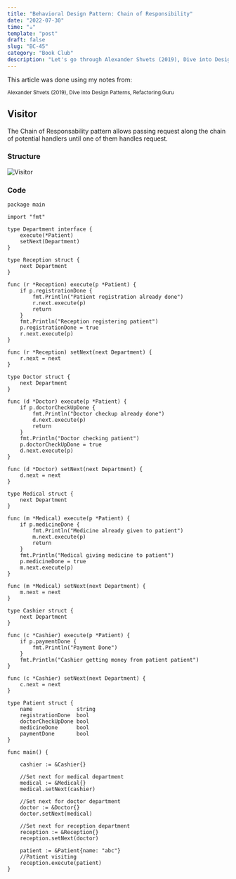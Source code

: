 ```yaml
---
title: "Behavioral Design Pattern: Chain of Responsibility"
date: "2022-07-30"
time: "☕️"
template: "post"
draft: false
slug: "BC-45"
category: "Book Club"
description: "Let's go through Alexander Shvets (2019), Dive into Design Patterns, Behavioral Deisgn Patterns"
---
```


This article was done using my notes from:

<sub>Alexander Shvets (2019), Dive into Design Patterns, Refactoring.Guru</sub>

##  Visitor

The Chain of Responsability pattern allows passing request along the chain of potential handlers until one of them handles request. 

### Structure

![Visitor](/media/architecture/chain-responsability-pattern.png)

### Code

```
package main

import "fmt"

type Department interface {
	execute(*Patient)
	setNext(Department)
}

type Reception struct {
	next Department
}

func (r *Reception) execute(p *Patient) {
	if p.registrationDone {
		fmt.Println("Patient registration already done")
		r.next.execute(p)
		return
	}
	fmt.Println("Reception registering patient")
	p.registrationDone = true
	r.next.execute(p)
}

func (r *Reception) setNext(next Department) {
	r.next = next
}

type Doctor struct {
	next Department
}

func (d *Doctor) execute(p *Patient) {
	if p.doctorCheckUpDone {
		fmt.Println("Doctor checkup already done")
		d.next.execute(p)
		return
	}
	fmt.Println("Doctor checking patient")
	p.doctorCheckUpDone = true
	d.next.execute(p)
}

func (d *Doctor) setNext(next Department) {
	d.next = next
}

type Medical struct {
	next Department
}

func (m *Medical) execute(p *Patient) {
	if p.medicineDone {
		fmt.Println("Medicine already given to patient")
		m.next.execute(p)
		return
	}
	fmt.Println("Medical giving medicine to patient")
	p.medicineDone = true
	m.next.execute(p)
}

func (m *Medical) setNext(next Department) {
	m.next = next
}

type Cashier struct {
	next Department
}

func (c *Cashier) execute(p *Patient) {
	if p.paymentDone {
		fmt.Println("Payment Done")
	}
	fmt.Println("Cashier getting money from patient patient")
}

func (c *Cashier) setNext(next Department) {
	c.next = next
}

type Patient struct {
	name              string
	registrationDone  bool
	doctorCheckUpDone bool
	medicineDone      bool
	paymentDone       bool
}

func main() {

	cashier := &Cashier{}

	//Set next for medical department
	medical := &Medical{}
	medical.setNext(cashier)

	//Set next for doctor department
	doctor := &Doctor{}
	doctor.setNext(medical)

	//Set next for reception department
	reception := &Reception{}
	reception.setNext(doctor)

	patient := &Patient{name: "abc"}
	//Patient visiting
	reception.execute(patient)
}
```
